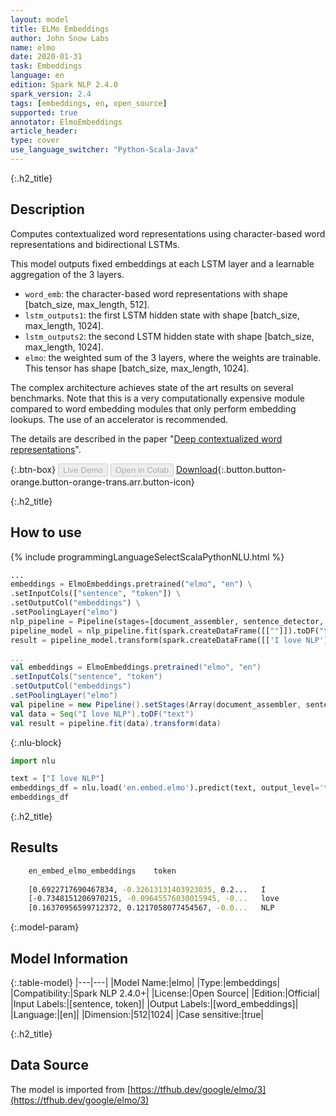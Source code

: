 ```yaml
---
layout: model
title: ELMo Embeddings
author: John Snow Labs
name: elmo
date: 2020-01-31
task: Embeddings
language: en
edition: Spark NLP 2.4.0
spark_version: 2.4
tags: [embeddings, en, open_source]
supported: true
annotator: ElmoEmbeddings
article_header:
type: cover
use_language_switcher: "Python-Scala-Java"
---
```


{:.h2_title}
## Description
Computes contextualized word representations using character-based word representations and bidirectional LSTMs.

This model outputs fixed embeddings at each LSTM layer and a learnable aggregation of the 3 layers.

* `word_emb`: the character-based word representations with shape [batch_size, max_length, 512].
* `lstm_outputs1`: the first LSTM hidden state with shape [batch_size, max_length, 1024].
* `lstm_outputs2`: the second LSTM hidden state with shape [batch_size, max_length, 1024].
* `elmo`: the weighted sum of the 3 layers, where the weights are trainable. This tensor has shape [batch_size, max_length, 1024].

The complex architecture achieves state of the art results on several benchmarks. Note that this is a very computationally expensive module compared to word embedding modules that only perform embedding lookups. The use of an accelerator is recommended.

The details are described in the paper "[Deep contextualized word representations](https://arxiv.org/abs/1802.05365)".

{:.btn-box}
<button class="button button-orange" disabled>Live Demo</button>
<button class="button button-orange" disabled>Open in Colab</button>
[Download](https://s3.amazonaws.com/auxdata.johnsnowlabs.com/public/models/elmo_en_2.4.0_2.4_1580488815299.zip){:.button.button-orange.button-orange-trans.arr.button-icon}

{:.h2_title}
## How to use

<div class="tabs-box" markdown="1">

{% include programmingLanguageSelectScalaPythonNLU.html %}

```python
...
embeddings = ElmoEmbeddings.pretrained("elmo", "en") \
.setInputCols(["sentence", "token"]) \
.setOutputCol("embeddings") \
.setPoolingLayer("elmo")
nlp_pipeline = Pipeline(stages=[document_assembler, sentence_detector, tokenizer, embeddings])
pipeline_model = nlp_pipeline.fit(spark.createDataFrame([[""]]).toDF("text"))
result = pipeline_model.transform(spark.createDataFrame([['I love NLP']], ["text"]))
```

```scala
...
val embeddings = ElmoEmbeddings.pretrained("elmo", "en")
.setInputCols("sentence", "token")
.setOutputCol("embeddings")
.setPoolingLayer("elmo")
val pipeline = new Pipeline().setStages(Array(document_assembler, sentence_detector, tokenizer, embeddings))
val data = Seq("I love NLP").toDF("text")
val result = pipeline.fit(data).transform(data)
```

{:.nlu-block}
```python
import nlu

text = ["I love NLP"]
embeddings_df = nlu.load('en.embed.elmo').predict(text, output_level='token')
embeddings_df
```

</div>

{:.h2_title}
## Results
```bash
	en_embed_elmo_embeddings	token
	
	[0.6922717690467834, -0.32613131403923035, 0.2...	I
	[-0.7348151206970215, -0.09645576030015945, -0...	love
	[0.16370956599712372, 0.1217058077454567, -0.0...	NLP
```

{:.model-param}
## Model Information

{:.table-model}
|---|---|
|Model Name:|elmo|
|Type:|embeddings|
|Compatibility:|Spark NLP 2.4.0+|
|License:|Open Source|
|Edition:|Official|
|Input Labels:|[sentence, token]|
|Output Labels:|[word_embeddings]|
|Language:|[en]|
|Dimension:|512|1024|
|Case sensitive:|true|


{:.h2_title}
## Data Source
The model is imported from [https://tfhub.dev/google/elmo/3](https://tfhub.dev/google/elmo/3)
